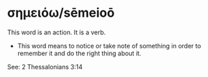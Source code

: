 # σημειόω/sēmeioō
This word is an action. It is a verb.
* This word means to notice or take note of something in order to remember it and do the right thing about it.

See: 2 Thessalonians 3:14
